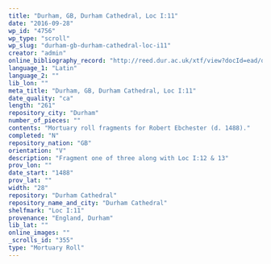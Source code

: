 ```yaml
---
title: "Durham, GB, Durham Cathedral, Loc I:11"
date: "2016-09-28"
wp_id: "4756"
wp_type: "scroll"
wp_slug: "durham-gb-durham-cathedral-loc-i11"
creator: "admin"
online_bibliography_record: "http://reed.dur.ac.uk/xtf/view?docId=ead/dcd/dcdlocel.xml#qxj-40"
language_1: "Latin"
language_2: ""
lib_lon: ""
meta_title: "Durham, GB, Durham Cathedral, Loc I:11"
date_quality: "ca"
length: "261"
repository_city: "Durham"
number_of_pieces: ""
contents: "Mortuary roll fragments for Robert Ebchester (d. 1488)."
completed: "N"
repository_nation: "GB"
orientation: "V"
description: "Fragment one of three along with Loc I:12 & 13"
prov_lon: ""
date_start: "1488"
prov_lat: ""
width: "28"
repository: "Durham Cathedral"
repository_name_and_city: "Durham Cathedral"
shelfmark: "Loc I:11"
provenance: "England, Durham"
lib_lat: ""
online_images: ""
_scrolls_id: "355"
type: "Mortuary Roll"
---
```



